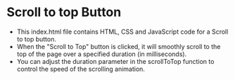 # Scroll to top Button

- This index.html file contains HTML, CSS and JavaScript code for a Scroll to top button.
- When the "Scroll to Top" button is clicked, it will smoothly scroll to the top of the page over a specified duration (in milliseconds).
- You can adjust the duration parameter in the scrollToTop function to control the speed of the scrolling animation.
